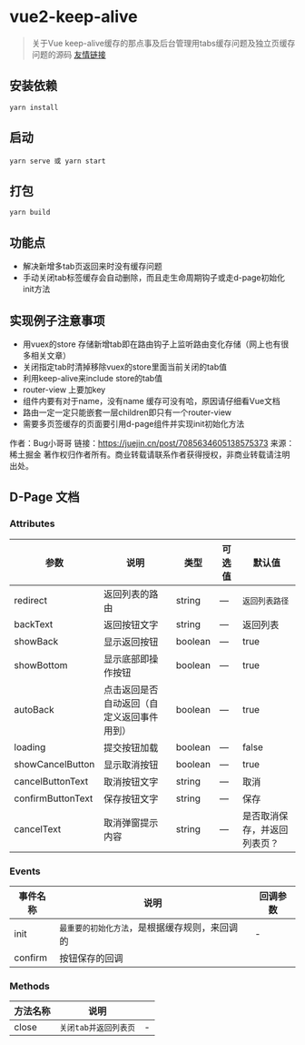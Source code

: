 # vue2-keep-alive
>关于Vue keep-alive缓存的那点事及后台管理用tabs缓存问题及独立页缓存问题的源码  [友情链接](https://juejin.cn/post/7085634605138575373)

## 安装依赖
```
yarn install
```

## 启动
```
yarn serve 或 yarn start
```

## 打包
```
yarn build
```

## 功能点
- 解决新增多tab页返回来时没有缓存问题
- 手动关闭tab标签缓存会自动删除，而且走生命周期钩子或走d-page初始化init方法

## 实现例子注意事项
- 用vuex的store 存储新增tab即在路由钩子上监听路由变化存储（网上也有很多相关文章）
- 关闭指定tab时清掉移除vuex的store里面当前关闭的tab值
- 利用keep-alive来include store的tab值
- router-view 上要加key
- 组件内要有对于name，没有name 缓存可没有哈，原因请仔细看Vue文档
- 路由一定一定只能嵌套一层children即只有一个router-view 
- 需要多页签缓存的页面要引用d-page组件并实现init初始化方法

作者：Bug小哥哥
链接：https://juejin.cn/post/7085634605138575373
来源：稀土掘金
著作权归作者所有。商业转载请联系作者获得授权，非商业转载请注明出处。

## D-Page 文档
### Attributes
| 参数 | 说明 | 类型 | 可选值 | 默认值 |
| - | - | - | - | - |
| redirect | 返回列表的路由 | string | — | `返回列表路径` |
| backText | 返回按钮文字 | string | — | 返回列表 |
| showBack | 显示返回按钮 | boolean | — | true  |
| showBottom | 显示底部即操作按钮 | boolean | — | true  |
| autoBack | 点击返回是否自动返回（自定义返回事件用到） | boolean | — | true  |
| loading | 提交按钮加载 | boolean | — | false  |
| showCancelButton     | 显示取消按钮   | boolean  | —  |    true     |
| cancelButtonText     | 取消按钮文字   | string  | —  |    取消     |
| confirmButtonText     | 保存按钮文字   | string  | —  |    保存     |
| cancelText     | 取消弹窗提示内容   | string  | —  |    是否取消保存，并返回列表页？    |

### Events
| 事件名称 | 说明 | 回调参数 |
|---------- |-------- |---------- |
| init  | `最重要的初始化方法`，是根据缓存规则，来回调的 | - |
| confirm  | 按钮保存的回调 |  |

### Methods
| 方法名称 | 说明 |  |
|---------- |-------- |---------- |
| close  | `关闭tab并返回列表页` | - |


